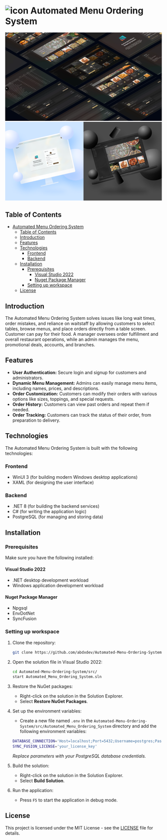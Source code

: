 # ![icon](https://github.com/abdxdev/Automated-Menu-Ordering-System/blob/main/src/Automated_Menu_Ordering_System/Assets/Square44x44Logo.targetsize-24_altform-unplated.png?raw=true) Automated Menu Ordering System

![alt text](screenshots/screenshot_1.png)
![alt text](screenshots/screenshot_2.png)

## Table of Contents

- [ Automated Menu Ordering System](#-automated-menu-ordering-system)
  - [Table of Contents](#table-of-contents)
  - [Introduction](#introduction)
  - [Features](#features)
  - [Technologies](#technologies)
    - [Frontend](#frontend)
    - [Backend](#backend)
  - [Installation](#installation)
    - [Prerequisites](#prerequisites)
      - [Visual Studio 2022](#visual-studio-2022)
      - [Nuget Package Manager](#nuget-package-manager)
    - [Setting up workspace](#setting-up-workspace)
  - [License](#license)

## Introduction

The Automated Menu Ordering System solves issues like long wait times, order mistakes, and reliance on waitstaff by allowing customers to select tables, browse menus, and place orders directly from a table screen. Customer can pay for their food. A manager oversees order fulfillment and overall restaurant operations, while an admin manages the menu, promotional deals, accounts, and branches.

## Features

- **User Authentication:** Secure login and signup for customers and administrators.
- **Dynamic Menu Management:** Admins can easily manage menu items, including names, prices, and descriptions.
- **Order Customization:** Customers can modify their orders with various options like sizes, toppings, and special requests.
- **Order History:** Customers can view past orders and repeat them if needed.
- **Order Tracking:** Customers can track the status of their order, from preparation to delivery.

## Technologies

The Automated Menu Ordering System is built with the following technologies:

### Frontend

- WinUI 3 (for building modern Windows desktop applications)
- XAML (for designing the user interface)

### Backend

- .NET 8 (for building the backend services)
- C# (for writing the application logic)
- PostgreSQL (for managing and storing data)

## Installation

### Prerequisites

Make sure you have the following installed:

#### Visual Studio 2022

- .NET desktop development workload
- Windows application development workload

#### Nuget Package Manager

- Npgsql
- EnvDotNet
- SyncFusion

### Setting up workspace

1. Clone the repository:

   ```bash
   git clone https://github.com/abdxdev/Automated-Menu-Ordering-System
   ```

2. Open the solution file in Visual Studio 2022:

   ```bash
   cd Automated-Menu-Ordering-System/src/
   start Automated_Menu_Ordering_System.sln
   ```

3. Restore the NuGet packages:

   - Right-click on the solution in the Solution Explorer.
   - Select **Restore NuGet Packages**.

4. Set up the environment variables:

   - Create a new file named `.env` in the `Automated-Menu-Ordering-System/src/Automated_Menu_Ordering_System` directory and add the following environment variables:

   ```bash
   DATABASE_CONNECTION='Host=localhost;Port=5432;Username=postgres;Password=your_password;Database=your_database;'
   SYNC_FUSION_LICENSE='your_license_key'
   ```

   _Replace parameters with your PostgreSQL database credentials._

5. Build the solution:

   - Right-click on the solution in the Solution Explorer.
   - Select **Build Solution**.

6. Run the application:

   - Press `F5` to start the application in debug mode.

## License

This project is licensed under the MIT License - see the [LICENSE](https://github.com/abdxdev/Automated-Menu-Ordering-System/blob/main/LICENSE) file for details.
